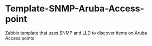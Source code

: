 # Template-SNMP-Aruba-Access-point

Zabbix template that uses SNMP and LLD to discover items on Aruba Access points
